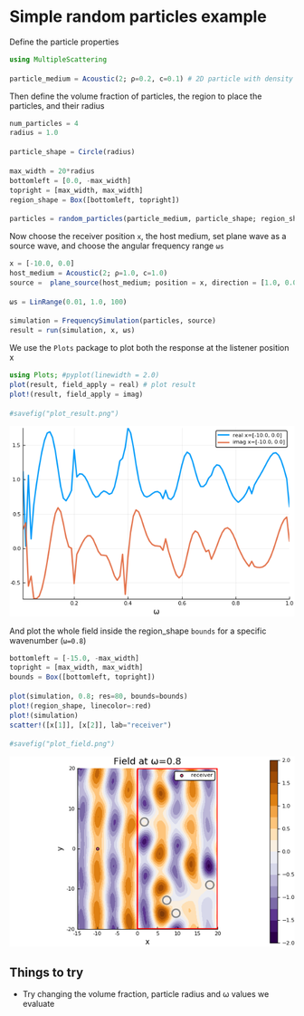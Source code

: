 # Simple random particles example

Define the particle properties

```julia
using MultipleScattering

particle_medium = Acoustic(2; ρ=0.2, c=0.1) # 2D particle with density ρ = 0.2 and soundspeed c = 0.1
```

Then define the volume fraction of particles, the region to place the particles, and their radius
```julia
num_particles = 4
radius = 1.0

particle_shape = Circle(radius)

max_width = 20*radius
bottomleft = [0.0, -max_width]
topright = [max_width, max_width]
region_shape = Box([bottomleft, topright])

particles = random_particles(particle_medium, particle_shape; region_shape = region_shape, num_particles = num_particles)
```

Now choose the receiver position `x`, the host medium, set plane wave as a source wave, and choose the angular frequency range `ωs`
```julia
x = [-10.0, 0.0]
host_medium = Acoustic(2; ρ=1.0, c=1.0)
source =  plane_source(host_medium; position = x, direction = [1.0, 0.0])

ωs = LinRange(0.01, 1.0, 100)

simulation = FrequencySimulation(particles, source)
result = run(simulation, x, ωs)
```

We use the `Plots` package to plot both the response at the listener position x

```julia
using Plots; #pyplot(linewidth = 2.0)
plot(result, field_apply = real) # plot result
plot!(result, field_apply = imag)

#savefig("plot_result.png")
```
![Plot of response against wavenumber](plot_result.png)

And plot the whole field inside the region_shape `bounds` for a specific wavenumber (`ω=0.8`)
```julia
bottomleft = [-15.0, -max_width]
topright = [max_width, max_width]
bounds = Box([bottomleft, topright])

plot(simulation, 0.8; res=80, bounds=bounds)
plot!(region_shape, linecolor=:red)
plot!(simulation)
scatter!([x[1]], [x[2]], lab="receiver")

#savefig("plot_field.png")
```
![Plot real part of acoustic field](plot_field.png)
## Things to try
- Try changing the volume fraction, particle radius and ω values we evaluate

